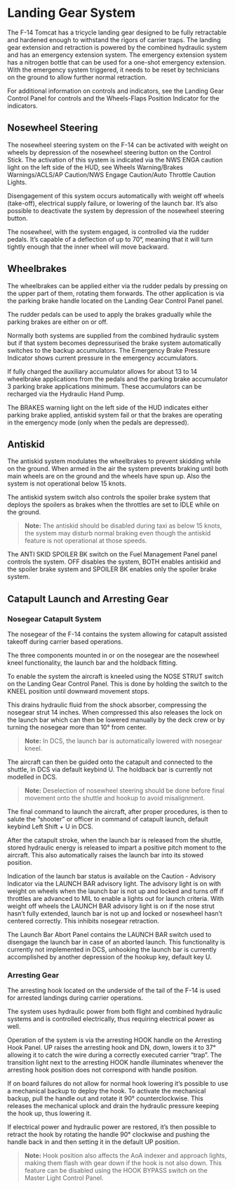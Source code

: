 # Landing Gear System

The F-14 Tomcat has a tricycle landing gear designed to be fully retractable and hardened enough to withstand the rigors of carrier traps. The landing gear extension and retraction is powered by the combined hydraulic system and has an emergency extension system. The emergency extension system has a nitrogen bottle that can be used for a one-shot emergency extension. With the emergency system triggered, it needs to be reset by technicians on the ground to allow further normal retraction.

For additional information on controls and indicators, see the Landing Gear Control Panel for controls and the Wheels-Flaps Position Indicator for the indicators.

## Nosewheel Steering

The nosewheel steering system on the F-14 can be activated with weight on wheels by depression of the nosewheel steering button on the Control Stick. The activation of this system is indicated via the NWS ENGA caution light on the left side of the HUD, see Wheels Warning/Brakes Warnings/ACLS/AP Caution/NWS Engage Caution/Auto Throttle Caution Lights.

Disengagement of this system occurs automatically with weight off wheels (take-off), electrical supply failure, or lowering of the launch bar. It’s also possible to deactivate the system by depression of the nosewheel steering button.

The nosewheel, with the system engaged, is controlled via the rudder pedals. It’s capable of a deflection of up to 70°, meaning that it will turn tightly enough that the inner wheel will move backward.

## Wheelbrakes

The wheelbrakes can be applied either via the rudder pedals by pressing on the upper part of them, rotating them forwards. The other application is via the parking brake handle located on the Landing Gear Control Panel panel.

The rudder pedals can be used to apply the brakes gradually while the parking brakes are either on or off.

Normally both systems are supplied from the combined hydraulic system but if that system becomes depressurised the brake system automatically switches to the backup accumulators. The Emergency Brake Pressure Indicator shows current pressure in the emergency accumulators.

If fully charged the auxiliary accumulator allows for about 13 to 14 wheelbrake applications from the pedals and the parking brake accumulator 3 parking brake applications minimum. These accumulators can be recharged via the Hydraulic Hand Pump.

The BRAKES warning light on the left side of the HUD indicates either parking brake applied, antiskid system fail or that the brakes are operating in the emergency mode (only when the pedals are depressed).

## Antiskid

The antiskid system modulates the wheelbrakes to prevent skidding while on the ground. When armed in the air the system prevents braking until both main wheels are on the ground and the wheels have spun up. Also the system is not operational below 15 knots.

The antiskid system switch also controls the spoiler brake system that deploys the spoilers as brakes when the throttles are set to IDLE while on the ground.

> **Note:** The antiskid should be disabled during taxi as below 15 knots, the system may disturb normal braking even though the antiskid feature is not operational at those speeds.

The ANTI SKID SPOILER BK switch on the Fuel Management Panel panel controls the system. OFF disables the system, BOTH enables antiskid and the spoiler brake system and SPOILER BK enables only the spoiler brake system.

## Catapult Launch and Arresting Gear

### Nosegear Catapult System

The nosegear of the F-14 contains the system allowing for catapult assisted takeoff during carrier based operations.

The three components mounted in or on the nosegear are the nosewheel kneel functionality, the launch bar and the holdback fitting.

To enable the system the aircraft is kneeled using the NOSE STRUT switch on the Landing Gear Control Panel. This is done by holding the switch to the KNEEL position until downward movement stops.

This drains hydraulic fluid from the shock absorber, compressing the nosegear strut 14 inches. When compressed this also releases the lock on the launch bar which can then be lowered manually by the deck crew or by turning the nosegear more than 10° from center.
  
> **Note:** In DCS, the launch bar is automatically lowered with nosegear kneel.

The aircraft can then be guided onto the catapult and connected to the shuttle, in DCS via default keybind U. The holdback bar is currently not modelled in DCS.
  
> **Note:** Deselection of nosewheel steering should be done before final movement onto the shuttle and hookup to avoid misalignment.

The final command to launch the aircraft, after proper procedures, is then to salute the “shooter” or officer in command of catapult launch, default keybind Left Shift + U in DCS.

After the catapult stroke, when the launch bar is released from the shuttle, stored hydraulic energy is released to impart a positive pitch moment to the aircraft. This also automatically raises the launch bar into its stowed position.

Indication of the launch bar status is available on the Caution - Advisory Indicator via the LAUNCH BAR advisory light. The advisory light is on with weight on wheels when the launch bar is not up and locked and turns off if throttles are advanced to MIL to enable a lights out for launch criteria. With weight off wheels the LAUNCH BAR advisory light is on if the nose strut hasn’t fully extended, launch bar is not up and locked or nosewheel hasn’t centered correctly. This inhibits nosegear retraction.

The Launch Bar Abort Panel contains the LAUNCH BAR switch used to disengage the launch bar in case of an aborted launch. This functionality is currently not implemented in DCS, unhooking the launch bar is currently accomplished by another depression of the hookup key, default key U.

### Arresting Gear

The arresting hook located on the underside of the tail of the F-14 is used for arrested landings during carrier operations.

The system uses hydraulic power from both flight and combined hydraulic systems and is controlled electrically, thus requiring electrical power as well.

Operation of the system is via the arresting HOOK handle on the Arresting Hook Panel. UP raises the arresting hook and DN, down, lowers it to 37° allowing it to catch the wire during a correctly executed carrier “trap”. The transition light next to the arresting HOOK handle illuminates whenever the arresting hook position does not correspond with handle position.

If on board failures do not allow for normal hook lowering it’s possible to use a mechanical backup to deploy the hook. To activate the mechanical backup, pull the handle out and rotate it 90° counterclockwise. This releases the mechanical uplock and drain the hydraulic pressure keeping the hook up, thus lowering it.

If electrical power and hydraulic power are restored, it’s then possible to retract the hook by rotating the handle 90° clockwise and pushing the handle back in and then setting it in the default UP position.

> **Note:** Hook position also affects the AoA indexer and approach lights, making them flash with gear down if the hook is not also down. This feature can be disabled using the HOOK BYPASS switch on the Master Light Control Panel.
